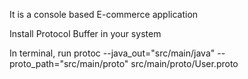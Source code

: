 It is a console based E-commerce application

Install Protocol Buffer in your system

In terminal, run
    protoc --java_out="src/main/java" --proto_path="src/main/proto" src/main/proto/User.proto